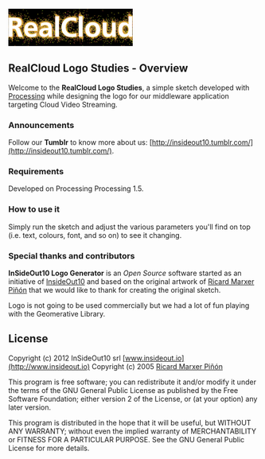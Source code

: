 ![InSideOut10 logo](https://github.com/insideout10/RealCloud-Logo-Studies/raw/master/images/realcloud-studies.png)


## RealCloud Logo Studies - Overview

Welcome to the **RealCloud Logo Studies**, a simple sketch developed with [Processing](http://processing.org/) while designing the logo for our middleware application targeting Cloud Video Streaming.


### Announcements

Follow our **Tumblr** to know more about us: [http://insideout10.tumblr.com/](http://insideout10.tumblr.com/).


### Requirements

Developed on Processing Processing 1.5.

### How to use it

Simply run the sketch and adjust the various parameters you'll find on top (i.e. text, colours, font, and so on) to see it changing.

### Special thanks and contributors

**InSideOut10 Logo Generator** is an *Open Source* software started as an initiative of [InsideOut10](http://www.insideout.io) and based on the original artwork of [Ricard Marxer Piñón](http://www.ricardmarxer.com) that we would like to thank for creating the original sketch.

Logo is not going to be used commercially but we had a lot of fun playing with the Geomerative Library.

## License

Copyright (c) 2012 InSideOut10 srl [www.insideout.io](http://www.insideout.io)
Copyright (c) 2005 [Ricard Marxer Piñón](http://www.ricardmarxer.com)

This program is free software; you can redistribute it and/or modify
it under the terms of the GNU General Public License as published by
the Free Software Foundation; either version 2 of the License, or
(at your option) any later version.
 
This program is distributed in the hope that it will be useful,
but WITHOUT ANY WARRANTY; without even the implied warranty of
MERCHANTABILITY or FITNESS FOR A PARTICULAR PURPOSE.  See the
GNU General Public License for more details.